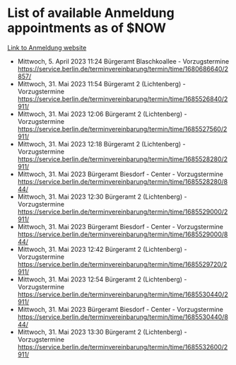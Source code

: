 # List of available Anmeldung appointments as of $NOW
[Link to Anmeldung website](https://service.berlin.de/terminvereinbarung/termin/tag.php?termin=1&anliegen[]=120686&dienstleisterlist=122210,122217,327316,122219,327312,122227,327314,122231,327346,122243,327348,122254,122252,329742,122260,329745,122262,329748,122271,327278,122273,327274,122277,327276,330436,122280,327294,122282,327290,122284,327292,122291,327270,122285,327266,122286,327264,122296,327268,150230,329760,122297,327286,122294,327284,122312,329763,122314,329775,122304,327330,122311,327334,122309,327332,317869,122281,327352,122279,329772,122283,122276,327324,122274,327326,122267,329766,122246,327318,122251,327320,122257,327322,122208,327298,122226,327300&herkunft=http%3A%2F%2Fservice.berlin.de%2Fdienstleistung%2F120686%2F)
- Mittwoch, 5. April 2023 11:24 Bürgeramt Blaschkoallee - Vorzugstermine https://service.berlin.de/terminvereinbarung/termin/time/1680686640/2857/
- Mittwoch, 31. Mai 2023 11:54 Bürgeramt 2 (Lichtenberg) - Vorzugstermine https://service.berlin.de/terminvereinbarung/termin/time/1685526840/2911/
- Mittwoch, 31. Mai 2023 12:06 Bürgeramt 2 (Lichtenberg) - Vorzugstermine https://service.berlin.de/terminvereinbarung/termin/time/1685527560/2911/
- Mittwoch, 31. Mai 2023 12:18 Bürgeramt 2 (Lichtenberg) - Vorzugstermine https://service.berlin.de/terminvereinbarung/termin/time/1685528280/2911/
- Mittwoch, 31. Mai 2023  Bürgeramt Biesdorf - Center - Vorzugstermine https://service.berlin.de/terminvereinbarung/termin/time/1685528280/844/
- Mittwoch, 31. Mai 2023 12:30 Bürgeramt 2 (Lichtenberg) - Vorzugstermine https://service.berlin.de/terminvereinbarung/termin/time/1685529000/2911/
- Mittwoch, 31. Mai 2023  Bürgeramt Biesdorf - Center - Vorzugstermine https://service.berlin.de/terminvereinbarung/termin/time/1685529000/844/
- Mittwoch, 31. Mai 2023 12:42 Bürgeramt 2 (Lichtenberg) - Vorzugstermine https://service.berlin.de/terminvereinbarung/termin/time/1685529720/2911/
- Mittwoch, 31. Mai 2023 12:54 Bürgeramt 2 (Lichtenberg) - Vorzugstermine https://service.berlin.de/terminvereinbarung/termin/time/1685530440/2911/
- Mittwoch, 31. Mai 2023  Bürgeramt Biesdorf - Center - Vorzugstermine https://service.berlin.de/terminvereinbarung/termin/time/1685530440/844/
- Mittwoch, 31. Mai 2023 13:30 Bürgeramt 2 (Lichtenberg) - Vorzugstermine https://service.berlin.de/terminvereinbarung/termin/time/1685532600/2911/
